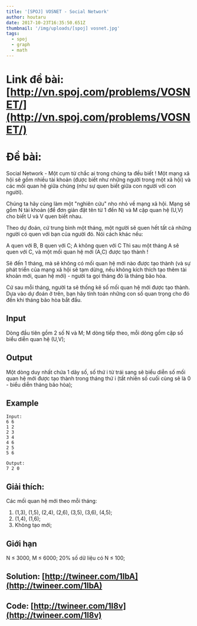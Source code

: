 ```yaml
---
title: '[SPOJ] VOSNET - Social Network'
author: houtaru
date: 2017-10-23T16:35:50.651Z
thumbnail: '/img/uploads/[spoj] vosnet.jpg'
tags:
  - spoj
  - graph
  - math
---
```

# Link đề bài: [http://vn.spoj.com/problems/VOSNET/](http://vn.spoj.com/problems/VOSNET/)

# Đề bài:

Social Network - Một cụm từ chắc ai trong chúng ta đều biết ! Một mạng xã hội sẽ gồm nhiều tài khoản (được biết như những người trong một xã hội) và các mối quan hệ giữa chúng (như sự quen biết giữa con người với con người).

Chúng ta hãy cùng làm một "nghiên cứu" nho nhỏ về mạng xã hội. Mạng sẽ gồm N tài khoản (để đơn giản đặt tên từ 1 đến N) và M cặp quan hệ (U,V) cho biết U và V quen biết nhau.

Theo dự đoán, cứ trung bình một tháng, một người sẽ quen hết tất cả những người có quen với bạn của người đó. Nói cách khác nếu:

A quen với B, B quen với C;
A không quen với C
Thì sau một tháng A sẽ quen với C, và một mối quan hệ mới (A,C) được tạo thành !

Sẽ đến 1 tháng, mà sẽ không có mối quan hệ mới nào được tạo thành (và sự phát triển của mạng xã hội sẽ tạm dừng, nếu không kích thích tạo thêm tài khoản mới, quan hệ mới) - người ta gọi tháng đó là tháng bão hòa.

Cứ sau mỗi tháng, người ta sẽ thống kê số mối quan hệ mới được tạo thành. Dựa vào dự đoán ở trên, bạn hãy tính toán những con số quan trọng cho đó đến khi tháng bão hòa bắt đầu.

## Input
Dòng đầu tiên gồm 2 số N và M;
M dòng tiếp theo, mỗi dòng gồm cặp số biểu diễn quan hệ (U,V);
## Output
Một dòng duy nhất chứa 1 dãy số, số thứ i từ trái sang sẽ biểu diễn số mối quan hệ mới được tạo thành trong tháng thứ i (tất nhiên số cuối cùng sẽ là 0 - biểu diễn tháng bão hòa);

## Example
```
Input:
6 6
1 2
2 3
3 4
4 6
2 5
5 6

Output:
7 2 0
```

## Giải thích:
Các mối quan hệ mới theo mỗi tháng:
1. (1,3), (1,5), (2,4), (2,6), (3,5), (3,6), (4,5);
2. (1,4), (1,6);
3. Không tạo mới;

## Giới hạn
N ≤ 3000, M ≤ 6000;
20% số dữ liệu có N ≤ 100;

## Solution: [http://twineer.com/1IbA](http://twineer.com/1IbA)

## Code: [http://twineer.com/1I8v](http://twineer.com/1I8v)

